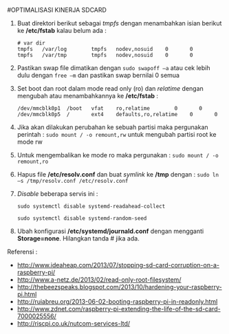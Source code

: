 #OPTIMALISASI KINERJA SDCARD
1.	Buat direktori berikut sebagai *tmpfs* dengan menambahkan isian berikut ke **/etc/fstab** kalau belum ada :
	```
	# var dir
	tmpfs   /var/log        tmpfs   nodev,nosuid    0       0
	tmpfs   /var/tmp        tmpfs   nodev,nosuid    0       0
	```

2.	Pastikan swap file dimatikan dengan `sudo swapoff –a` atau cek lebih dulu dengan `free –m` dan pastikan swap bernilai 0 semua
3.	Set boot dan root dalam mode read only (ro) dan *relatime* dengan mengubah atau menambahkannya ke **/etc/fstab** :
	```
	/dev/mmcblk0p1  /boot   vfat    ro,relatime        0       0
	/dev/mmcblk0p5  /       ext4    defaults,ro,relatime    0       0
	```

4.	Jika akan dilakukan perubahan ke sebuah partisi maka pergunakan perintah : `sudo mount / -o remount,rw` untuk mengubah partisi root ke mode rw
5.	Untuk mengembalikan ke mode ro maka pergunakan : `sudo mount / -o remount,ro`
6.	Hapus file **/etc/resolv.conf** dan buat *symlink* ke **/tmp** dengan : `sudo ln –s /tmp/resolv.conf /etc/resolv.conf`
7.	*Disable* beberapa servis ini :
	```
	sudo systemctl disable systemd-readahead-collect

	sudo systemctl disable systemd-random-seed
	```
8. Ubah konfigurasi **/etc/systemd/journald.conf** dengan mengganti **Storage=none**. Hilangkan tanda # jika ada.
	
Referensi :
-	http://www.ideaheap.com/2013/07/stopping-sd-card-corruption-on-a-raspberry-pi/
-	http://www.a-netz.de/2013/02/read-only-root-filesystem/
-	http://thebeezspeaks.blogspot.com/2013/10/hardening-your-raspberry-pi.html
-	http://ruiabreu.org/2013-06-02-booting-raspberry-pi-in-readonly.html
-	http://www.zdnet.com/raspberry-pi-extending-the-life-of-the-sd-card-7000025556/
-	http://riscpi.co.uk/nutcom-services-ltd/
